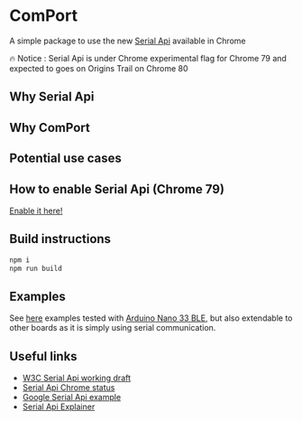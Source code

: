 # ComPort

A simple package to use the new [Serial Api](https://wicg.github.io/serial/) available in Chrome

🔥 Notice : Serial Api is under Chrome experimental flag for Chrome 79 and expected to goes on Origins Trail on Chrome 80

## Why Serial Api

## Why ComPort

## Potential use cases

## How to enable Serial Api (Chrome 79)

[Enable it here!](chrome://flags/#enable-experimental-web-platform-features)

## Build instructions

```bash
npm i
npm run build
```

## Examples

See [here](https://github.com/danchitnis/Serial-API-Examples) examples tested with [Arduino Nano 33 BLE](https://store.arduino.cc/arduino-nano-33-ble), but also extendable to other boards as it is simply using serial communication.

## Useful links

* [W3C Serial Api working draft](https://wicg.github.io/serial/)
* [Serial Api Chrome status](https://www.chromestatus.com/feature/6577673212002304)
* [Google Serial Api example](https://codelabs.developers.google.com/codelabs/web-serial/#0)
* [Serial Api Explainer](https://github.com/WICG/serial/blob/gh-pages/EXPLAINER.md)
